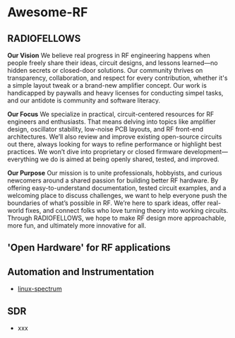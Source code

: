 # Awesome-RF

## RADIOFELLOWS

**Our Vision**
We believe real progress in RF engineering happens when people freely share their ideas, circuit designs, and lessons learned—no hidden secrets or closed-door solutions. Our community thrives on transparency, collaboration, and respect for every contribution, whether it's a simple layout tweak or a brand-new amplifier concept. Our work is handicapped by paywalls and heavy licenses for conducting simpel tasks, and our antidote is community and software literacy. 

**Our Focus**
We specialize in practical, circuit-centered resources for RF engineers and enthusiasts. That means delving into topics like amplifier design, oscillator stability, low-noise PCB layouts, and RF front-end architectures. We’ll also review and improve existing open-source circuits out there, always looking for ways to refine performance or highlight best practices. We won’t dive into proprietary or closed firmware development—everything we do is aimed at being openly shared, tested, and improved.

**Our Purpose**
Our mission is to unite professionals, hobbyists, and curious newcomers around a shared passion for building better RF hardware. By offering easy-to-understand documentation, tested circuit examples, and a welcoming place to discuss challenges, we want to help everyone push the boundaries of what’s possible in RF. We’re here to spark ideas, offer real-world fixes, and connect folks who love turning theory into working circuits. Through RADIOFELLOWS, we hope to make RF design more approachable, more fun, and ultimately more innovative for all.

## 'Open Hardware' for RF applications

## Automation and Instrumentation

 - [linux-spectrum](https://github.com/RADIOFELLOWS/linux-spectrum)

## SDR

- xxx

